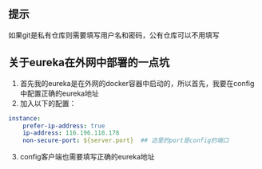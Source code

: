 ## 提示

如果git是私有仓库则需要填写用户名和密码，公有仓库可以不用填写


## 关于eureka在外网中部署的一点坑

1. 首先我的eureka是在外网的docker容器中启动的，所以首先，我要在config中配置正确的eureka地址
2. 加入以下的配置：

```yml
instance:
    prefer-ip-address: true
    ip-address: 116.196.118.178
    non-secure-port: ${server.port}  ## 这里的port是config的端口
```

3. config客户端也需要填写正确的eureka地址